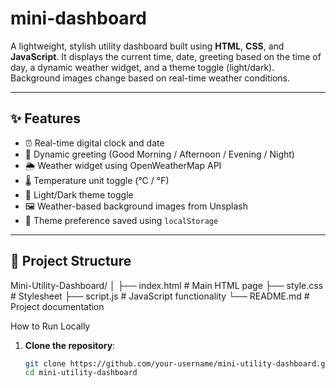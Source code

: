 # mini-dashboard

A lightweight, stylish utility dashboard built using **HTML**, **CSS**, and **JavaScript**. It displays the current time, date, greeting based on the time of day, a dynamic weather widget, and a theme toggle (light/dark). Background images change based on real-time weather conditions.

---

## ✨ Features

- ⏰ Real-time digital clock and date
- 👋 Dynamic greeting (Good Morning / Afternoon / Evening / Night)
- 🌦️ Weather widget using OpenWeatherMap API
- 🌡️ Temperature unit toggle (°C / °F)
- 🎨 Light/Dark theme toggle
- 🖼️ Weather-based background images from Unsplash
- 💾 Theme preference saved using `localStorage`

---

## 📂 Project Structure
Mini-Utility-Dashboard/
│
├── index.html # Main HTML page
├── style.css # Stylesheet
├── script.js # JavaScript functionality
└── README.md # Project documentation

How to Run Locally

1. **Clone the repository**:
   ```bash
   git clone https://github.com/your-username/mini-utility-dashboard.git
   cd mini-utility-dashboard

